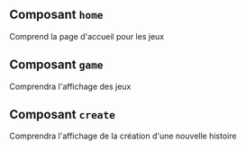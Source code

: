 ## Composant `home`
Comprend la page d'accueil pour les jeux

## Composant `game`
Comprendra l'affichage des jeux


## Composant `create`
Comprendra l'affichage de la création d'une nouvelle histoire
